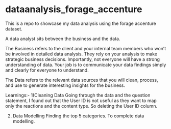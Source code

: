 # dataanalysis_forage_accenture
This is a repo to showcase my data analysis using the forage accenture dataset.

A data analyst sits between the business and the data.

The Business refers to the client and your internal team members who won’t be involved in detailed data analysis.
They rely on your analysis to make strategic business decisions.
Importantly, not everyone will have a strong understanding of data. Your job is to communicate your data findings simply and clearly for everyone to understand.

The Data refers to the relevant data sources that you will clean, process, and use to generate interesting insights for the business.

Learnings:-
1)Cleaning Data 
Going through the data and the question statement, I found out that the User ID is not useful as they want to map only the reactions and the content type.
So deleting the User ID column.

2) Data Modelling
Finding the top 5 categories. 
To complete data modelling.
